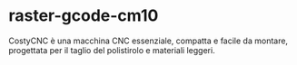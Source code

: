 # raster-gcode-cm10
CostyCNC è una macchina CNC essenziale, compatta e facile da montare, progettata per il taglio del polistirolo e materiali leggeri.
